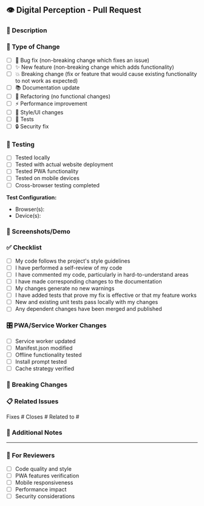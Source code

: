 ## 👁️ Digital Perception - Pull Request

### 📝 Description
<!-- Provide a brief description of the changes in this PR -->

### 🎯 Type of Change
<!-- Mark the relevant option with an "x" -->
- [ ] 🐛 Bug fix (non-breaking change which fixes an issue)
- [ ] ✨ New feature (non-breaking change which adds functionality)
- [ ] 💥 Breaking change (fix or feature that would cause existing functionality to not work as expected)
- [ ] 📚 Documentation update
- [ ] 🔧 Refactoring (no functional changes)
- [ ] ⚡ Performance improvement
- [ ] 🎨 Style/UI changes
- [ ] 🧪 Tests
- [ ] 🔒 Security fix

### 🧪 Testing
<!-- Describe the tests you ran and how to reproduce them -->
- [ ] Tested locally
- [ ] Tested with actual website deployment
- [ ] Tested PWA functionality
- [ ] Tested on mobile devices
- [ ] Cross-browser testing completed

**Test Configuration:**
- Browser(s): 
- Device(s): 

### 📸 Screenshots/Demo
<!-- If applicable, add screenshots or a demo link -->


### ✅ Checklist
<!-- Mark completed items with an "x" -->
- [ ] My code follows the project's style guidelines
- [ ] I have performed a self-review of my code
- [ ] I have commented my code, particularly in hard-to-understand areas
- [ ] I have made corresponding changes to the documentation
- [ ] My changes generate no new warnings
- [ ] I have added tests that prove my fix is effective or that my feature works
- [ ] New and existing unit tests pass locally with my changes
- [ ] Any dependent changes have been merged and published

### 🎛️ PWA/Service Worker Changes
<!-- If this PR affects PWA functionality -->
- [ ] Service worker updated
- [ ] Manifest.json modified
- [ ] Offline functionality tested
- [ ] Install prompt tested
- [ ] Cache strategy verified

### 🔄 Breaking Changes
<!-- If this is a breaking change, describe what breaks and how users should adapt -->


### 📋 Related Issues
<!-- Link any related issues -->
Fixes #
Closes #
Related to #

### 📝 Additional Notes
<!-- Any additional information, deployment notes, etc. -->


---

### 🎸 For Reviewers
- [ ] Code quality and style
- [ ] PWA features verification
- [ ] Mobile responsiveness
- [ ] Performance impact
- [ ] Security considerations
